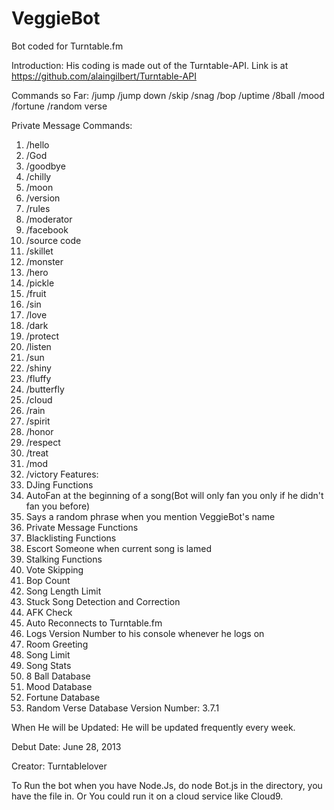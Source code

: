 VeggieBot
=========

Bot coded for Turntable.fm

Introduction: His coding is made out of the Turntable-API. Link is at https://github.com/alaingilbert/Turntable-API

Commands so Far:
/jump
/jump down
/skip
/snag
/bop
/uptime
/8ball
/mood
/fortune
/random verse

Private Message Commands:
1. /hello
2. /God
3. /goodbye
4. /chilly
5. /moon
6. /version
7. /rules
8. /moderator
9. /facebook
10. /source code
11. /skillet
12. /monster
13. /hero
14. /pickle
15. /fruit
16. /sin
17. /love
18. /dark
19. /protect
20. /listen
21. /sun
22. /shiny
23. /fluffy
24. /butterfly
25. /cloud
26. /rain
27. /spirit
28. /honor
29. /respect
30. /treat
31. /mod
32. /victory
Features:
1. DJing Functions
2. AutoFan at the beginning of a song(Bot will only fan you only if he didn't fan you before)
3. Says a random phrase when you mention VeggieBot's name
4. Private Message Functions
5. Blacklisting Functions
6. Escort Someone when current song is lamed
7. Stalking Functions
8. Vote Skipping
9. Bop Count
10. Song Length Limit
11. Stuck Song Detection and Correction
12. AFK Check
13. Auto Reconnects to Turntable.fm
14. Logs Version Number to his console whenever he logs on
15. Room Greeting
16. Song Limit
17. Song Stats
18. 8 Ball Database
19. Mood Database
20. Fortune Database
21. Random Verse Database
Version Number: 3.7.1

When He will be Updated: He will be updated frequently every week. 
 
Debut Date: June 28, 2013
 
Creator: Turntablelover

To Run the bot when you have Node.Js, do node Bot.js in the directory, you have the file in.
Or You could run it on a cloud service like Cloud9. 
